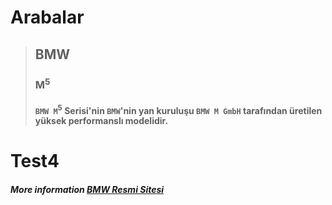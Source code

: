 # **Arabalar**
> ## **BMW**
> ### M<sup>5</sup>
> #### `BMW M`<sup>5</sup> Serisi'nin `BMW`'nin yan kuruluşu `BMW M GmbH` tarafından üretilen yüksek performanslı modelidir. 
# Test4
##### More information [BMW Resmi Sitesi](https://www.bmw.com.tr)
